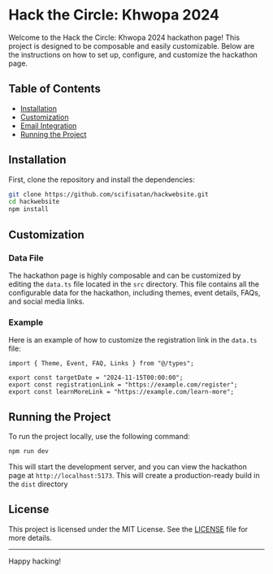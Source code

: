 # Hack the Circle: Khwopa 2024

Welcome to the Hack the Circle: Khwopa 2024 hackathon page! This project is designed to be composable and easily customizable. Below are the instructions on how to set up, configure, and customize the hackathon page.

## Table of Contents

- [Installation](#installation)
- [Customization](#customization)
- [Email Integration](#email-integration)
- [Running the Project](#running-the-project)

## Installation

First, clone the repository and install the dependencies:

```sh
git clone https://github.com/scifisatan/hackwebsite.git
cd hackwebsite
npm install
```

## Customization

### Data File

The hackathon page is highly composable and can be customized by editing the `data.ts` file located in the `src` directory. This file contains all the configurable data for the hackathon, including themes, event details, FAQs, and social media links.

### Example

Here is an example of how to customize the registration link in the `data.ts` file:

```tsx
import { Theme, Event, FAQ, Links } from "@/types";

export const targetDate = "2024-11-15T00:00:00";
export const registrationLink = "https://example.com/register";
export const learnMoreLink = "https://example.com/learn-more";
```

## Running the Project

To run the project locally, use the following command:

```sh
npm run dev
```

This will start the development server, and you can view the hackathon page at `http://localhost:5173`.
This will create a production-ready build in the `dist` directory

## License

This project is licensed under the MIT License. See the [LICENSE](./LICENSE) file for more details.

---

Happy hacking!